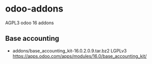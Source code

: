 # odoo-addons
AGPL3 odoo 16 addons
## Base accounting
- addons/base_accounting_kit-16.0.2.0.9.tar.bz2 LGPLv3 https://apps.odoo.com/apps/modules/16.0/base_accounting_kit/
